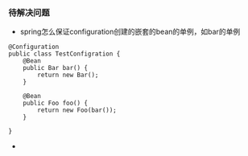 ### 待解决问题
* spring怎么保证configuration创建的嵌套的bean的单例，如bar的单例
```
@Configuration
public class TestConfigration {
    @Bean
    public Bar bar() {
        return new Bar();
    }

    @Bean
    public Foo foo() {
        return new Foo(bar());
    }

}
```

* 